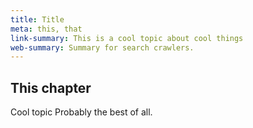 ```yaml
---
title: Title
meta: this, that
link-summary: This is a cool topic about cool things
web-summary: Summary for search crawlers.
---
```


## This chapter 

Cool topic
Probably the best of all. 

